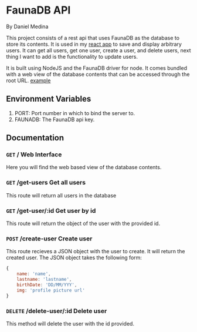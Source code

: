 # FaunaDB API
By Daniel Medina

This project consists of a rest api that uses FaunaDB as the database to store its contents. It is used in my [react app](https://react.danielmedina.dev/effect) to save and display arbitrary users. It can get all users, get one user, create a user, and delete users, next thing I want to add is the functionality to update users.

It is built using NodeJS and the FaunaDB driver for node. It comes bundled with a web view of the database contents that can be accessed through the root URL. [example](https://medina.dev/faunadb/)

## Environment Variables

1. PORT: Port number in which to bind the server to.
2. FAUNADB: The FaunaDB api key.

## Documentation
### `GET` / Web Interface
Here you will find the web based view of the database contents.

### `GET` /get-users Get all users
This route will return all users in the database

### `GET` /get-user/:id Get user by id
This route will return the object of the user with the provided id.

### `POST` /create-user Create user
This route recieves a JSON object with the user to create. It will return the created user. The JSON object takes the following form:

```js
{
	name: 'name',
	lastname: 'lastname',
	birthDate: 'DD/MM/YYY',
	img: 'profile picture url'
}
```

### `DELETE` /delete-user/:id Delete user
This method will delete the user with the id provided.
